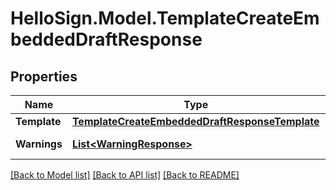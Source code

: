 # HelloSign.Model.TemplateCreateEmbeddedDraftResponse

## Properties

Name | Type | Description | Notes
------------ | ------------- | ------------- | -------------
**Template** | [**TemplateCreateEmbeddedDraftResponseTemplate**](TemplateCreateEmbeddedDraftResponseTemplate.md) |    | [optional] 
**Warnings** | [**List&lt;WarningResponse&gt;**](WarningResponse.md) |  A list of warnings.  | [optional] 

[[Back to Model list]](../README.md#documentation-for-models) [[Back to API list]](../README.md#documentation-for-api-endpoints) [[Back to README]](../README.md)

